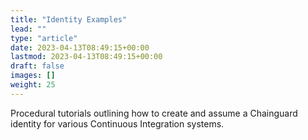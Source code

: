```yaml
---
title: "Identity Examples"
lead: ""
type: "article"
date: 2023-04-13T08:49:15+00:00
lastmod: 2023-04-13T08:49:15+00:00
draft: false
images: []
weight: 25
---
```


Procedural tutorials outlining how to create and assume a Chainguard identity for various Continuous Integration systems.